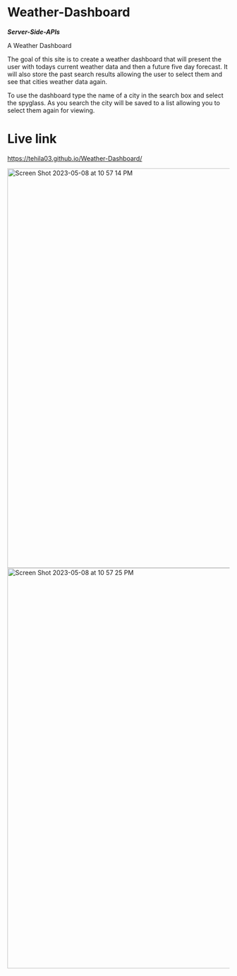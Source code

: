# Weather-Dashboard
***Server-Side-APIs***

A Weather Dashboard

The goal of this site is to create a weather dashboard that will present the user with todays current weather data and then a future five day forecast. It will also store the past search results allowing the user to select them and see that cities weather data again.  

To use the dashboard type the name of a city in the search box and select the spyglass. As you search the city will be saved to a list allowing you to select them again for viewing.   


# Live link
https://tehila03.github.io/Weather-Dashboard/

<img width="906" alt="Screen Shot 2023-05-08 at 10 57 14 PM" src="https://user-images.githubusercontent.com/125328462/236982934-e89093b1-1cf4-45b4-877c-8600a9a40491.png">

<img width="908" alt="Screen Shot 2023-05-08 at 10 57 25 PM" src="https://user-images.githubusercontent.com/125328462/236982941-86dc4dca-9bf4-4250-8c6f-d69c1db3a333.png">

